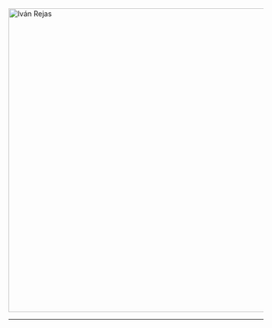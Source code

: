 <img width="1200" height="600" alt="Iván Rejas" src="https://github.com/user-attachments/assets/43c22d05-7e25-4192-81a7-168a96a96881" />

---

